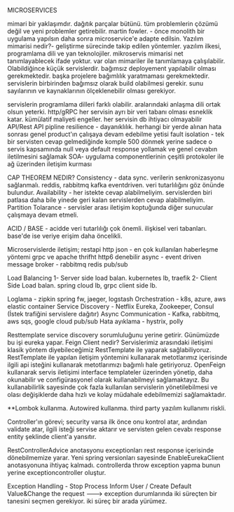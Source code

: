MICROSERVICES

mimari bir yaklaşımdır. dağıtık parçalar bütünü. tüm problemlerin çözümü değil ve yeni problemler getirebilir.
martin fowler. - önce monolith bir uygulama yapılsın daha sonra microservice'e adapte edilsin.
Yazılım mimarisi nedir?- geliştirme sürecinde takip edilen yöntemler. yazılım ilkesi, programlama dili ve yan teknolojiler.
mikroservis mimarisi net tanımlayablecek ifade yoktur. var olan mimariler ile tanımlamaya çalışılabilir.
Olabildiğince küçük servislerdir. bağımsız deployement yapılabilir olması gerekmektedir. başka projelere bağımlılık yaratmaması gerekmektedir.
servislerin birbirinden bağımsız olarak build olabilmesi gerekir. sunu sayılarının ve kaynaklarının ölçeklenebilir olması gerekiyor.

servislerin programlama dilleri farklı olabilir. aralarındaki anlaşma dili ortak olsun yeterki. http/gRPC
her servisin ayrı bir veri tabanı olması esneklik katar. kümülatif maliyeti engeller. her servisin db ihtiyacı olmayabilir
API/Rest API
pipline
resilience - dayanıklılık. herhangi bir yerde alınan hata sonrası genel product'ın çalışaya devam edebilme yetisi
fault isolation - tek bir servisten cevap gelmediğinde komple 500 dönmek yerine sadece o servis kapsamında null veya default response yollamak ve genel cevabın iletilmesini sağlamak
SOA- uygulama componentlerinin çeşitli protokoler ile ağ üzerinden iletişim kurması

CAP THEOREM NEDIR? 
Consistency -  data sync. verilerin senkronizasyonu sağlanmalı. reddis, rabbitmq kafka eventdriven. veri tutarlılığını göz önünde bulundur.
Availability - her istekte cevap alabilmeliyim. servislerden biri patlasa daha bile yinede geri kalan servislerden cevap alabilmeliyim. 
Partition Tolarance - servisler arası iletişim koptuğunda diğer sunucular çalışmaya devam etmeli.

ACID / BASE - acidde veri tutarlılığı çok önemli. ilişkisel veri tabanları. base'de ise veriye erişim daha öncelikli.

Microservislerde iletişim;
restapi http json - en çok kullanılan haberleşme yöntemi
grpc ve apache thrifht http6 denebilir
async - event driven
message broker - rabbitmq redis pub/sub

Load Balancing
1- Server side load balan.
kubernetes lb, traefik
2- Client Side Load balan.
spring cloud lb, grpc client side lb.

Loglama - zipkin spring fw, jaeger, logstash
Orchestration - k8s, azure, aws elastic container
Service Discovery - Netflix Eureka, Zookeeper, Consul (İstek trafiğini servislere dağıtır)
Async Communication - Kafka, rabbitmq, aws sqs, google cloud pub/sub
Hata ayıklama - hystrix, polly 

Resttemplate service discovery sorumluluğunu yerine getirir. Günümüzde bu işi eureka yapar.
Feign Client nedir?
Servislerimiz arasındaki iletişimi klasik yöntem diyebileceğimiz RestTemplate ile yaparak sağlabiliyoruz. RestTemplate ile yapılan iletişim yöntemini kullanarak metotlarımız içerisinde ilgili api isteğini kullanarak metotlarımızı bağımlı hale getiriyoruz.
OpenFeign kullanarak servis iletişimi interface templateler üzerinden yönetip, daha okunabilir ve configürasyonel olarak kullanabilmeyi sağlamaktayız.
Bu kullanabilirlik sayesinde çok fazla kullanılan servislerin yönetilebilmesi ve olası değişiklerde daha hızlı ve kolay müdahale edebilmemizi sağlamaktadır.

**Lombok kullanma. Autowired kullanma. third party yazılım kullanımı riskli.

Controller'ın görevi; security varsa ilk önce onu kontrol atar, ardından validate atar, ilgili isteği servise aktarır ve servisten gelen cevabı response entity şeklinde client'a yansıtır.

RestControllerAdvice anotasyonu exceptionları rest response içerisinde dönebilmemize yarar.
Yeni spring versionları sayesinde EnableEurekaClient anotasyonuna ihtiyaç kalmadı.
controllerda throw exception yapma bunun yerine exceptioncontroller oluştur.

Exception Handling - 
Stop Process Inform User / Create Default Value&Change the request ---> exception durumlarında iki süreçten bir tanesini seçmen gerekiyor.
iki süreç bir arada yürümez.


